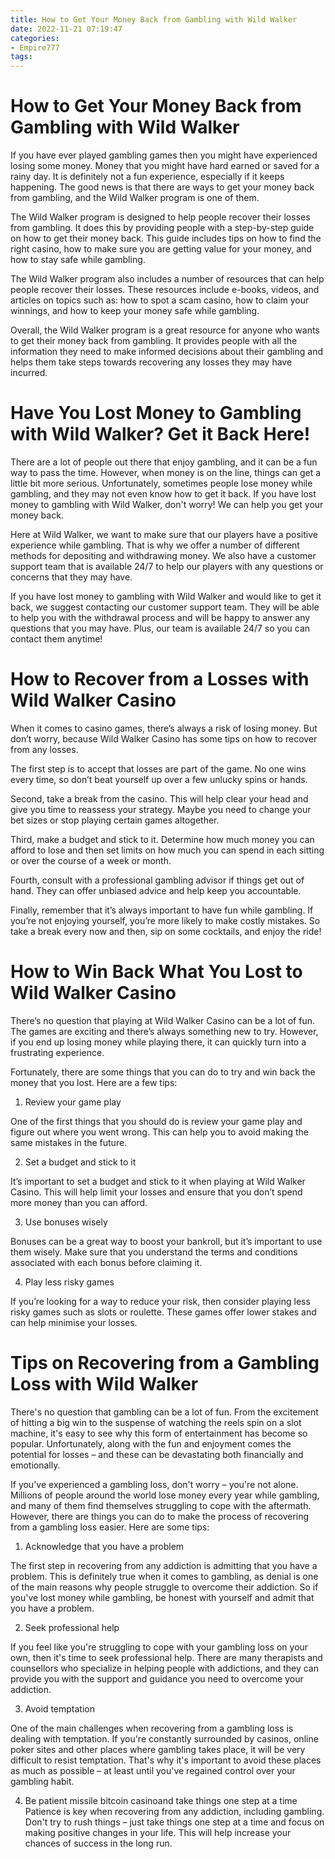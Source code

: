 ```yaml
---
title: How to Get Your Money Back from Gambling with Wild Walker 
date: 2022-11-21 07:19:47
categories:
- Empire777
tags:
---
```



#  How to Get Your Money Back from Gambling with Wild Walker 

If you have ever played gambling games then you might have experienced losing some money. Money that you might have hard earned or saved for a rainy day. It is definitely not a fun experience, especially if it keeps happening. The good news is that there are ways to get your money back from gambling, and the Wild Walker program is one of them.

The Wild Walker program is designed to help people recover their losses from gambling. It does this by providing people with a step-by-step guide on how to get their money back. This guide includes tips on how to find the right casino, how to make sure you are getting value for your money, and how to stay safe while gambling. 

The Wild Walker program also includes a number of resources that can help people recover their losses. These resources include e-books, videos, and articles on topics such as: how to spot a scam casino, how to claim your winnings, and how to keep your money safe while gambling. 

Overall, the Wild Walker program is a great resource for anyone who wants to get their money back from gambling. It provides people with all the information they need to make informed decisions about their gambling and helps them take steps towards recovering any losses they may have incurred.

#  Have You Lost Money to Gambling with Wild Walker? Get it Back Here! 

There are a lot of people out there that enjoy gambling, and it can be a fun way to pass the time. However, when money is on the line, things can get a little bit more serious. Unfortunately, sometimes people lose money while gambling, and they may not even know how to get it back. If you have lost money to gambling with Wild Walker, don't worry! We can help you get your money back.

Here at Wild Walker, we want to make sure that our players have a positive experience while gambling. That is why we offer a number of different methods for depositing and withdrawing money. We also have a customer support team that is available 24/7 to help our players with any questions or concerns that they may have.

If you have lost money to gambling with Wild Walker and would like to get it back, we suggest contacting our customer support team. They will be able to help you with the withdrawal process and will be happy to answer any questions that you may have. Plus, our team is available 24/7 so you can contact them anytime!

#  How to Recover from a Losses with Wild Walker Casino 

When it comes to casino games, there’s always a risk of losing money. But don’t worry, because Wild Walker Casino has some tips on how to recover from any losses.

The first step is to accept that losses are part of the game. No one wins every time, so don’t beat yourself up over a few unlucky spins or hands.

Second, take a break from the casino. This will help clear your head and give you time to reassess your strategy. Maybe you need to change your bet sizes or stop playing certain games altogether.

Third, make a budget and stick to it. Determine how much money you can afford to lose and then set limits on how much you can spend in each sitting or over the course of a week or month.

Fourth, consult with a professional gambling advisor if things get out of hand. They can offer unbiased advice and help keep you accountable.

Finally, remember that it’s always important to have fun while gambling. If you’re not enjoying yourself, you’re more likely to make costly mistakes. So take a break every now and then, sip on some cocktails, and enjoy the ride!

#  How to Win Back What You Lost to Wild Walker Casino 

There’s no question that playing at Wild Walker Casino can be a lot of fun. The games are exciting and there’s always something new to try. However, if you end up losing money while playing there, it can quickly turn into a frustrating experience.

Fortunately, there are some things that you can do to try and win back the money that you lost. Here are a few tips:

1. Review your game play

One of the first things that you should do is review your game play and figure out where you went wrong. This can help you to avoid making the same mistakes in the future.

2. Set a budget and stick to it

It’s important to set a budget and stick to it when playing at Wild Walker Casino. This will help limit your losses and ensure that you don’t spend more money than you can afford.

3. Use bonuses wisely

Bonuses can be a great way to boost your bankroll, but it’s important to use them wisely. Make sure that you understand the terms and conditions associated with each bonus before claiming it.

4. Play less risky games

If you’re looking for a way to reduce your risk, then consider playing less risky games such as slots or roulette. These games offer lower stakes and can help minimise your losses.

#  Tips on Recovering from a Gambling Loss with Wild Walker

There's no question that gambling can be a lot of fun. From the excitement of hitting a big win to the suspense of watching the reels spin on a slot machine, it's easy to see why this form of entertainment has become so popular. Unfortunately, along with the fun and enjoyment comes the potential for losses – and these can be devastating both financially and emotionally.

If you've experienced a gambling loss, don't worry – you're not alone. Millions of people around the world lose money every year while gambling, and many of them find themselves struggling to cope with the aftermath. However, there are things you can do to make the process of recovering from a gambling loss easier. Here are some tips:

1) Acknowledge that you have a problem

The first step in recovering from any addiction is admitting that you have a problem. This is definitely true when it comes to gambling, as denial is one of the main reasons why people struggle to overcome their addiction. So if you've lost money while gambling, be honest with yourself and admit that you have a problem.

2) Seek professional help

If you feel like you're struggling to cope with your gambling loss on your own, then it's time to seek professional help. There are many therapists and counsellors who specialize in helping people with addictions, and they can provide you with the support and guidance you need to overcome your addiction.

3) Avoid temptation

One of the main challenges when recovering from a gambling loss is dealing with temptation. If you're constantly surrounded by casinos, online poker sites and other places where gambling takes place, it will be very difficult to resist temptation. That's why it's important to avoid these places as much as possible – at least until you've regained control over your gambling habit.

4) Be patient
 missile bitcoin casinoand take things one step at a time
Patience is key when recovering from any addiction, including gambling. Don't try to rush things – just take things one step at a time and focus on making positive changes in your life. This will help increase your chances of success in the long run.
